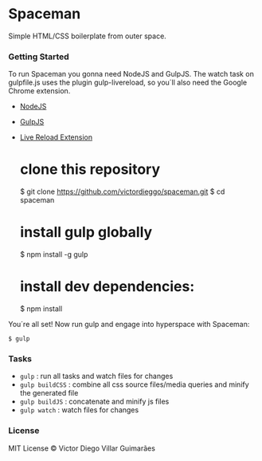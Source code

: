 # Spaceman #

Simple HTML/CSS boilerplate from outer space.

### Getting Started ###

To run Spaceman you gonna need NodeJS and GulpJS. The watch task on gulpfile.js uses the plugin gulp-livereload, so you´ll also need the Google Chrome extension.

* [NodeJS](https://nodejs.org/en/)
* [GulpJS](http://gulpjs.com/)
* [Live Reload Extension](https://chrome.google.com/webstore/detail/livereload/jnihajbhpnppcggbcgedagnkighmdlei)


    # clone this repository
    $ git clone https://github.com/victordieggo/spaceman.git
    $ cd spaceman

    # install gulp globally
    $ npm install -g gulp

    # install dev dependencies:
    $ npm install

You´re all set! Now run gulp and engage into hyperspace with Spaceman:

    $ gulp

### Tasks ###

* `gulp` : run all tasks and watch files for changes
* `gulp buildCSS` : combine all css source files/media queries and minify the generated file
* `gulp buildJS` : concatenate and minify js files
* `gulp watch` : watch files for changes

### License ###

MIT License © Victor Diego Villar Guimarães
